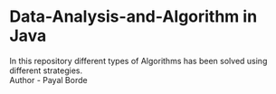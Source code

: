 # Data-Analysis-and-Algorithm in Java
In this repository different types of Algorithms has been solved using different strategies.
<br>
Author - Payal Borde
